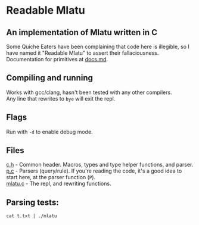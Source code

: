 # Readable Mlatu 
## An implementation of Mlatu written in C
Some Quiche Eaters have been complaining that code here is illegible, so I have named it "Readable Mlatu" to assert their fallaciousness.  
Documentation for primitives at [docs.md](docs.md).

## Compiling and running
Works with gcc/clang, hasn't been tested with any other compilers.  
Any line that rewrites to `bye` will exit the repl.

## Flags
Run with `-d` to enable debug mode.

## Files
[c.h](c.h) - Common header. Macros, types and type helper functions, and parser.  
[p.c](p.c) - Parsers (query/rule). If you're reading the code, it's a good idea to start here, at the parser function (`P`).  
[mlatu.c](mlatu.c) - The repl, and rewriting functions.

## Parsing tests:
```
cat t.txt | ./mlatu
```
